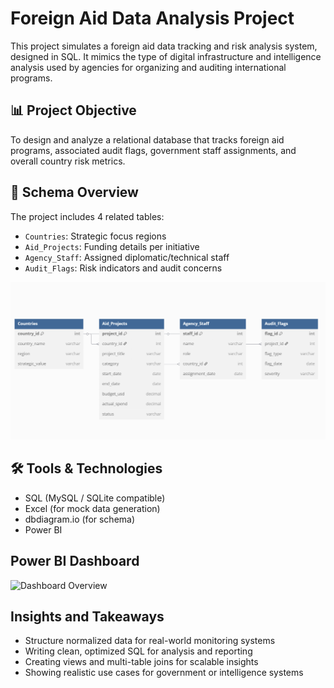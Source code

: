 # Foreign Aid Data Analysis Project

This project simulates a foreign aid data tracking and risk analysis system, designed in SQL. It mimics the type of digital infrastructure and intelligence analysis used by agencies for organizing and auditing international programs.

## 📊 Project Objective

To design and analyze a relational database that tracks foreign aid programs, associated audit flags, government staff assignments, and overall country risk metrics.

## 🧱 Schema Overview

The project includes 4 related tables:
- `Countries`: Strategic focus regions
- `Aid_Projects`: Funding details per initiative
- `Agency_Staff`: Assigned diplomatic/technical staff
- `Audit_Flags`: Risk indicators and audit concerns

![Schema Diagram](diagrams/ForiegnAidDataAnalystDiagram.png)

## 🛠 Tools & Technologies

- SQL (MySQL / SQLite compatible)
- Excel (for mock data generation)
- dbdiagram.io (for schema)
- Power BI

## Power BI Dashboard
![Dashboard Overview](screenshots/dashboard.png)



## Insights and Takeaways
- Structure normalized data for real-world monitoring systems
- Writing clean, optimized SQL for analysis and reporting
- Creating views and multi-table joins for scalable insights
- Showing realistic use cases for government or intelligence systems

